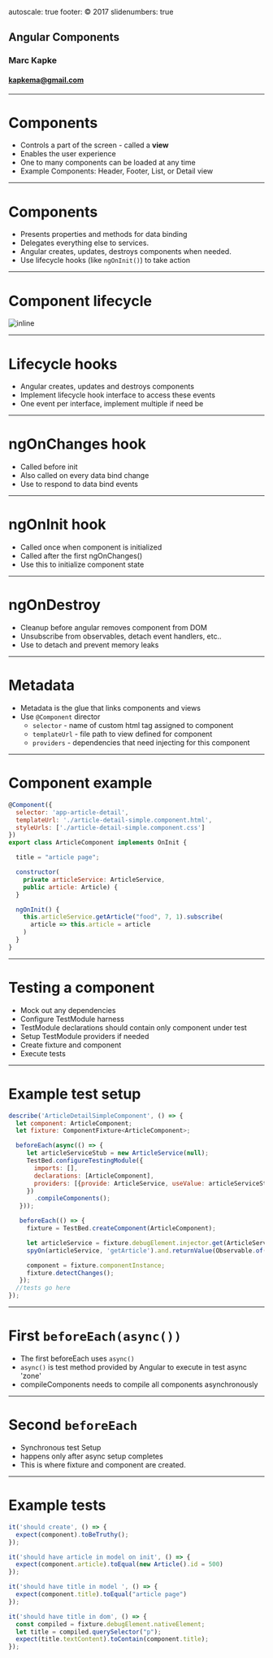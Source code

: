 autoscale: true
footer: © 2017
slidenumbers: true

## Angular Components

### Marc Kapke
#### kapkema@gmail.com

---

# Components
- Controls a part of the screen - called a __view__
- Enables the user experience
- One to many components can be loaded at any time
- Example Components: Header, Footer, List, or Detail view

---

# Components
- Presents properties and methods for data binding
- Delegates everything else to services.
- Angular creates, updates, destroys components when needed.
- Use lifecycle hooks (like `ngOnInit()`) to take action

---

# Component lifecycle
![inline](https://angular.io/resources/images/devguide/lifecycle-hooks/hooks-in-sequence.png)

---

# Lifecycle hooks
- Angular creates, updates and destroys components
- Implement lifecycle hook interface to access these events
- One event per interface, implement multiple if need be

---

# ngOnChanges hook
- Called before init
- Also called on every data bind change
- Use to respond to data bind events

---

# ngOnInit hook
- Called once when component is initialized
- Called after the first ngOnChanges()
- Use this to initialize component state

---

# ngOnDestroy
- Cleanup before angular removes component from DOM
- Unsubscribe from observables, detach event handlers, etc..
- Use to detach and prevent memory leaks

---

# Metadata
- Metadata is the glue that links components and views
- Use `@Component` director
  - `selector` - name of custom html tag assigned to component
  - `templateUrl` - file path to view defined for component
  - `providers` - dependencies that need injecting for this component

---

# Component example

``` javascript
@Component({
  selector: 'app-article-detail',
  templateUrl: './article-detail-simple.component.html',
  styleUrls: ['./article-detail-simple.component.css']
})
export class ArticleComponent implements OnInit {

  title = "article page";

  constructor(
    private articleService: ArticleService,
    public article: Article) {
  }

  ngOnInit() {
    this.articleService.getArticle("food", 7, 1).subscribe(
      article => this.article = article
    )
  }
}

```

---

# Testing a component
- Mock out any dependencies
- Configure TestModule harness
- TestModule declarations should contain only component under test
- Setup TestModule providers if needed
- Create fixture and component
- Execute tests

---

# Example test setup

``` javascript
describe('ArticleDetailSimpleComponent', () => {
  let component: ArticleComponent;
  let fixture: ComponentFixture<ArticleComponent>;

  beforeEach(async(() => {
     let articleServiceStub = new ArticleService(null);
     TestBed.configureTestingModule({
       imports: [],
       declarations: [ArticleComponent],
       providers: [{provide: ArticleService, useValue: articleServiceStub}, Article],
     })
       .compileComponents();
   }));

   beforeEach(() => {
     fixture = TestBed.createComponent(ArticleComponent);

     let articleService = fixture.debugElement.injector.get(ArticleService);
     spyOn(articleService, 'getArticle').and.returnValue(Observable.of(new Article().id=500));

     component = fixture.componentInstance;
     fixture.detectChanges();
   });
  //tests go here  
});
```

---


# First `beforeEach(async())`
- The first beforeEach uses `async()`
- `async()` is test method provided by Angular to execute in test async 'zone'
- compileComponents needs to compile all components asynchronously

---

# Second `beforeEach`
- Synchronous test Setup
- happens only after async setup completes
- This is where fixture and component are created.


---

# Example tests

``` javascript
it('should create', () => {
  expect(component).toBeTruthy();
});

it('should have article in model on init', () => {
  expect(component.article).toEqual(new Article().id = 500)
});

it('should have title in model ', () => {
  expect(component.title).toEqual("article page")
});

it('should have title in dom', () => {
  const compiled = fixture.debugElement.nativeElement;
  let title = compiled.querySelector("p");
  expect(title.textContent).toContain(component.title);
});
```
